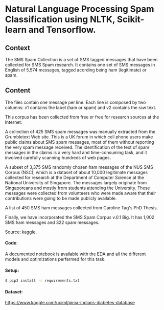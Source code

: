 # Natural Language Processing Spam Classification using NLTK, Scikit-learn and Tensorflow.


## Context
The SMS Spam Collection is a set of SMS tagged messages that have been collected for SMS Spam research. It contains one set of SMS messages in English of 5,574 messages, tagged acording being ham (legitimate) or spam.

## Content

The files contain one message per line. Each line is composed by two columns: v1 contains the label (ham or spam) and v2 contains the raw text.

This corpus has been collected from free or free for research sources at the Internet:

A collection of 425 SMS spam messages was manually extracted from the Grumbletext Web site. This is a UK forum in which cell phone users make public claims about SMS spam messages, most of them without reporting the very spam message received. The identification of the text of spam messages in the claims is a very hard and time-consuming task, and it involved carefully scanning hundreds of web pages. 

A subset of 3,375 SMS randomly chosen ham messages of the NUS SMS Corpus (NSC), which is a dataset of about 10,000 legitimate messages collected for research at the Department of Computer Science at the National University of Singapore. The messages largely originate from Singaporeans and mostly from students attending the University. These messages were collected from volunteers who were made aware that their contributions were going to be made publicly available. 

A list of 450 SMS ham messages collected from Caroline Tag's PhD Thesis.

Finally, we have incorporated the SMS Spam Corpus v.0.1 Big. It has 1,002 SMS ham messages and 322 spam messages.

Source: kaggle.

#### Code:
A documented notebook is available with the EDA and all the different models and optimizations perfermed for this task.


#### Setup:
```sh
$ pip3 install -r requirements.txt
```

#### Dataset:
https://www.kaggle.com/uciml/pima-indians-diabetes-database